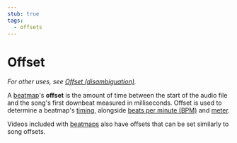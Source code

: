 ```yaml
---
stub: true
tags:
  - offsets
---
```


# Offset

*For other uses, see [Offset (disambiguation)](/wiki/Disambiguation/Offset).*

A [beatmap](/wiki/Beatmap)'s **offset** is the amount of time between the start of the audio file and the song's first downbeat measured in milliseconds. Offset is used to determine a beatmap's [timing](/wiki/Client/Beatmap_editor/Timing), alongside [beats per minute (BPM)](/wiki/Beatmapping/Beats_per_minute) and [meter](https://en.wikipedia.org/wiki/Metre_(music)).

Videos included with [beatmaps](/wiki/Beatmap) also have offsets that can be set similarly to song offsets.
